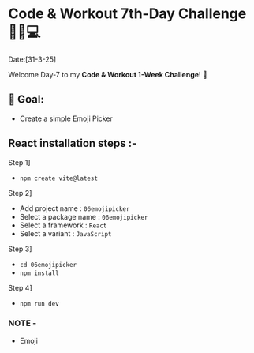 # Code & Workout 7th-Day Challenge 🏋️‍♂️💻 
Date:[31-3-25]

Welcome Day-7 to my **Code & Workout 1-Week Challenge**! 🚀 

## 📌 Goal:
- Create a simple Emoji Picker 

## React installation steps :-

Step 1]
  - `npm create vite@latest`

Step 2]
  - Add project name : `06emojipicker`
  - Select a package name : `06emojipicker`
  - Select a framework : `React`
  - Select a variant : `JavaScript`

Step 3]
  - `cd 06emojipicker`
  - `npm install`

Step 4]
  - `npm run dev`



### NOTE -

- Emoji